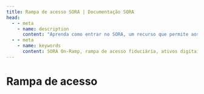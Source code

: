 ```yaml
---
title: Rampa de acesso SORA | Documentação SORA
head:
  - - meta
    - name: description
      content: "Aprenda como entrar no SORA, um recurso que permite aos usuários converter facilmente moedas fiduciárias em ativos digitais dentro do ecossistema SORA. Descubra as opções de acesso fiduciário suportadas, o processo de conversão e os benefícios de usar o SORA On-Ramp para uma entrada perfeita no mundo dos ativos digitais."
  - - meta
    - name: keywords
      content: SORA On-Ramp, rampa de acesso fiduciária, ativos digitais, conversão de moeda fiduciária, processo de conversão, entrada contínua
---
```


# Rampa de acesso

<!-- @include: /pt/snippets/on-ramp-polkaswap.md -->
